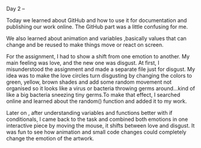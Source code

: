 Day 2 –

Today we learned about GitHub and how to use it for documentation and publishing our work online. The GitHub part was a little confusing for me.

We also learned about animation and variables ,basically values that can change and be reused to make things move or react on screen.

For the assignment, I had to show a shift from one emotion to another. My main feeling was love, and the new one was disgust. At first, I misunderstood the assignment and made a separate file just for disgust. My idea was to make the love circles turn disgusting by changing the colors to green, yellow, brown shades and add some random movement not organised so it looks like a virus or bacteria throwing germs around...kind of like a big bacteria sneezing tiny germs.To make that effect, I searched online and learned about the random() function and added it to my work. 

Later on , after understanding variables and functions better with if conditionals, I came back to the task and combined both emotions in one interactive piece by moving the mouse, it shifts between love and disgust. It was fun to see how animation and small code changes could completely change the emotion of the artwork.